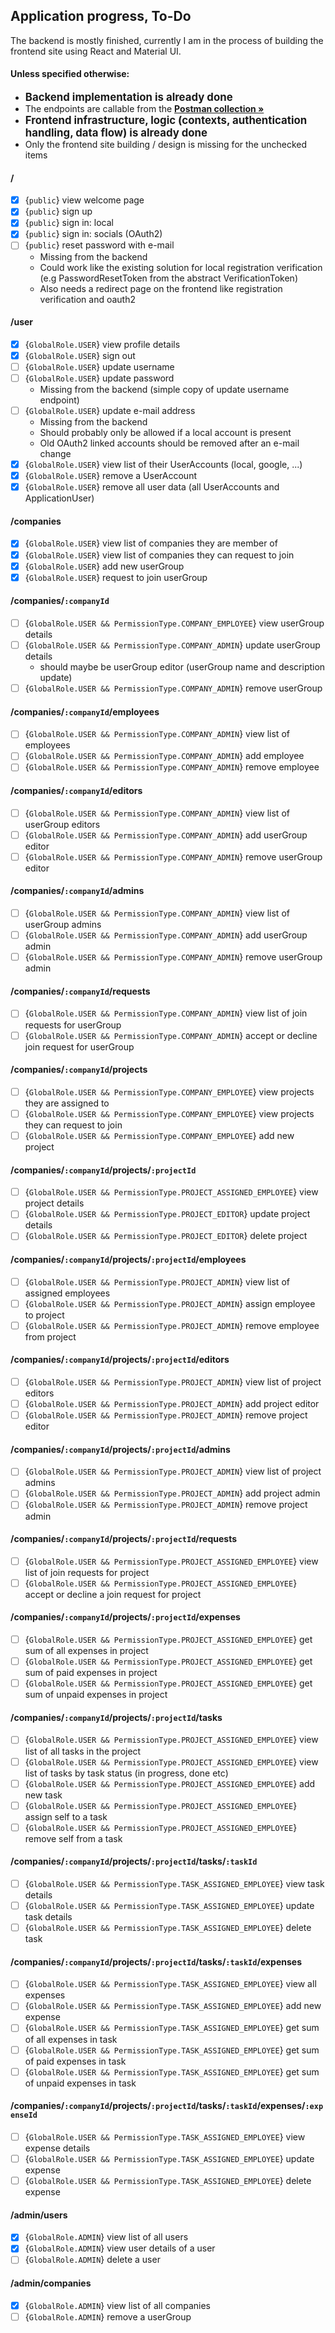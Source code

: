 ## Application progress, To-Do

The backend is mostly finished, currently I am in the process of building the frontend site using
React and Material UI.

#### Unless specified otherwise:

- <strong><big> Backend implementation is already done </big></strong>
- The endpoints are callable from the <a href="https://www.postman.com/cc-tasx/workspace/dnadas98-public/documentation/30693601-1e1610fc-717c-41b5-a3f8-d830165f4325"><strong>Postman collection »</strong></a>
- <strong><big> Frontend infrastructure, logic (contexts, authentication handling, data flow) is
  already
  done </big></strong>
- Only the frontend site building / design is missing for the unchecked items

#### /

- [x] {`public`} view welcome page
- [x] {`public`} sign up
- [x] {`public`} sign in: local
- [x] {`public`} sign in: socials (OAuth2)
- [ ] {`public`} reset password with e-mail
  - Missing from the backend
  - Could work like the existing solution for local registration verification (e.g PasswordResetToken from the abstract VerificationToken)
  - Also needs a redirect page on the frontend like registration verification and oauth2

#### /user

- [x] {`GlobalRole.USER`} view profile details
- [x] {`GlobalRole.USER`} sign out
- [ ] {`GlobalRole.USER`} update username
- [ ] {`GlobalRole.USER`} update password
  - Missing from the backend (simple copy of update username endpoint)
- [ ] {`GlobalRole.USER`} update e-mail address
  - Missing from the backend
  - Should probably only be allowed if a local account is present
  - Old OAuth2 linked accounts should be removed after an e-mail change
- [x] {`GlobalRole.USER`} view list of their UserAccounts (local, google, ...)
- [x] {`GlobalRole.USER`} remove a UserAccount
- [x] {`GlobalRole.USER`} remove all user data (all UserAccounts and ApplicationUser)

#### /companies

- [x] {`GlobalRole.USER`} view list of companies they are member of
- [x] {`GlobalRole.USER`} view list of companies they can request to join
- [x] {`GlobalRole.USER`} add new userGroup
- [x] {`GlobalRole.USER`} request to join userGroup

#### /companies/`:companyId`

- [ ] {`GlobalRole.USER && PermissionType.COMPANY_EMPLOYEE`} view userGroup details
- [ ] {`GlobalRole.USER && PermissionType.COMPANY_ADMIN`} update userGroup details
  - should maybe be userGroup editor (userGroup name and description update)
- [ ] {`GlobalRole.USER && PermissionType.COMPANY_ADMIN`} remove userGroup

#### /companies/`:companyId`/employees

- [ ] {`GlobalRole.USER && PermissionType.COMPANY_ADMIN`} view list of employees
- [ ] {`GlobalRole.USER && PermissionType.COMPANY_ADMIN`} add employee
- [ ] {`GlobalRole.USER && PermissionType.COMPANY_ADMIN`} remove employee

#### /companies/`:companyId`/editors

- [ ] {`GlobalRole.USER && PermissionType.COMPANY_ADMIN`} view list of userGroup editors
- [ ] {`GlobalRole.USER && PermissionType.COMPANY_ADMIN`} add userGroup editor
- [ ] {`GlobalRole.USER && PermissionType.COMPANY_ADMIN`} remove userGroup editor

#### /companies/`:companyId`/admins

- [ ] {`GlobalRole.USER && PermissionType.COMPANY_ADMIN`} view list of userGroup admins
- [ ] {`GlobalRole.USER && PermissionType.COMPANY_ADMIN`} add userGroup admin
- [ ] {`GlobalRole.USER && PermissionType.COMPANY_ADMIN`} remove userGroup admin

#### /companies/`:companyId`/requests

- [ ] {`GlobalRole.USER && PermissionType.COMPANY_ADMIN`} view list of join requests for
  userGroup
- [ ] {`GlobalRole.USER && PermissionType.COMPANY_ADMIN`} accept or decline join request for
  userGroup

#### /companies/`:companyId`/projects

- [ ] {`GlobalRole.USER && PermissionType.COMPANY_EMPLOYEE`} view projects they are assigned to
- [ ] {`GlobalRole.USER && PermissionType.COMPANY_EMPLOYEE`} view projects they can request to join
- [ ] {`GlobalRole.USER && PermissionType.COMPANY_EMPLOYEE`} add new project

#### /companies/`:companyId`/projects/`:projectId`

- [ ] {`GlobalRole.USER && PermissionType.PROJECT_ASSIGNED_EMPLOYEE`} view project details
- [ ] {`GlobalRole.USER && PermissionType.PROJECT_EDITOR`} update project details
- [ ] {`GlobalRole.USER && PermissionType.PROJECT_EDITOR`} delete project

#### /companies/`:companyId`/projects/`:projectId`/employees

- [ ] {`GlobalRole.USER && PermissionType.PROJECT_ADMIN`} view list of assigned employees
- [ ] {`GlobalRole.USER && PermissionType.PROJECT_ADMIN`} assign employee to project
- [ ] {`GlobalRole.USER && PermissionType.PROJECT_ADMIN`} remove employee from project

#### /companies/`:companyId`/projects/`:projectId`/editors

- [ ] {`GlobalRole.USER && PermissionType.PROJECT_ADMIN`} view list of project editors
- [ ] {`GlobalRole.USER && PermissionType.PROJECT_ADMIN`} add project editor
- [ ] {`GlobalRole.USER && PermissionType.PROJECT_ADMIN`} remove project editor

#### /companies/`:companyId`/projects/`:projectId`/admins

- [ ] {`GlobalRole.USER && PermissionType.PROJECT_ADMIN`} view list of project admins
- [ ] {`GlobalRole.USER && PermissionType.PROJECT_ADMIN`} add project admin
- [ ] {`GlobalRole.USER && PermissionType.PROJECT_ADMIN`} remove project admin

#### /companies/`:companyId`/projects/`:projectId`/requests

- [ ] {`GlobalRole.USER && PermissionType.PROJECT_ASSIGNED_EMPLOYEE`} view list of join requests for
  project
- [ ] {`GlobalRole.USER && PermissionType.PROJECT_ASSIGNED_EMPLOYEE`} accept or decline a join
  request for project

#### /companies/`:companyId`/projects/`:projectId`/expenses

- [ ] {`GlobalRole.USER && PermissionType.PROJECT_ASSIGNED_EMPLOYEE`} get sum of all expenses in
  project
- [ ] {`GlobalRole.USER && PermissionType.PROJECT_ASSIGNED_EMPLOYEE`} get sum of paid expenses in
  project
- [ ] {`GlobalRole.USER && PermissionType.PROJECT_ASSIGNED_EMPLOYEE`} get sum of unpaid expenses in
  project

#### /companies/`:companyId`/projects/`:projectId`/tasks

- [ ] {`GlobalRole.USER && PermissionType.PROJECT_ASSIGNED_EMPLOYEE`} view list of all tasks in the
  project
- [ ] {`GlobalRole.USER && PermissionType.PROJECT_ASSIGNED_EMPLOYEE`} view list of tasks by task
  status (in progress,
  done etc)
- [ ] {`GlobalRole.USER && PermissionType.PROJECT_ASSIGNED_EMPLOYEE`} add new task
- [ ] {`GlobalRole.USER && PermissionType.PROJECT_ASSIGNED_EMPLOYEE`} assign self to a task
- [ ] {`GlobalRole.USER && PermissionType.PROJECT_ASSIGNED_EMPLOYEE`} remove self from a task

#### /companies/`:companyId`/projects/`:projectId`/tasks/`:taskId`

- [ ] {`GlobalRole.USER && PermissionType.TASK_ASSIGNED_EMPLOYEE`} view task details
- [ ] {`GlobalRole.USER && PermissionType.TASK_ASSIGNED_EMPLOYEE`} update task details
- [ ] {`GlobalRole.USER && PermissionType.TASK_ASSIGNED_EMPLOYEE`} delete task

#### /companies/`:companyId`/projects/`:projectId`/tasks/`:taskId`/expenses

- [ ] {`GlobalRole.USER && PermissionType.TASK_ASSIGNED_EMPLOYEE`} view all expenses
- [ ] {`GlobalRole.USER && PermissionType.TASK_ASSIGNED_EMPLOYEE`} add new expense
- [ ] {`GlobalRole.USER && PermissionType.TASK_ASSIGNED_EMPLOYEE`} get sum of all expenses in task
- [ ] {`GlobalRole.USER && PermissionType.TASK_ASSIGNED_EMPLOYEE`} get sum of paid expenses in task
- [ ] {`GlobalRole.USER && PermissionType.TASK_ASSIGNED_EMPLOYEE`} get sum of unpaid expenses in
  task

#### /companies/`:companyId`/projects/`:projectId`/tasks/`:taskId`/expenses/`:expenseId`

- [ ] {`GlobalRole.USER && PermissionType.TASK_ASSIGNED_EMPLOYEE`} view expense details
- [ ] {`GlobalRole.USER && PermissionType.TASK_ASSIGNED_EMPLOYEE`} update expense
- [ ] {`GlobalRole.USER && PermissionType.TASK_ASSIGNED_EMPLOYEE`} delete expense

#### /admin/users

- [x] {`GlobalRole.ADMIN`} view list of all users
- [x] {`GlobalRole.ADMIN`} view user details of a user
- [ ] {`GlobalRole.ADMIN`} delete a user

#### /admin/companies

- [x] {`GlobalRole.ADMIN`} view list of all companies
- [ ] {`GlobalRole.ADMIN`} remove a userGroup